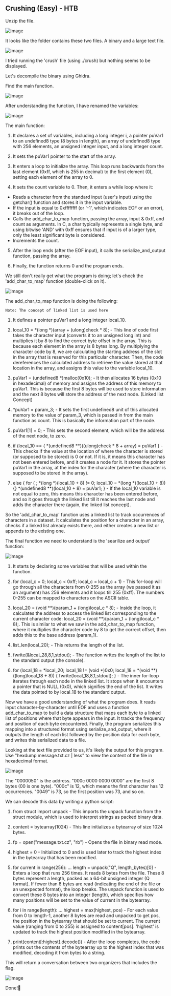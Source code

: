 ## Crushing (Easy) - HTB

Unzip the file.

![image](https://github.com/moromerx/CTF-Challenges/assets/162036545/716bfb50-d34f-4fe3-a6fe-3d5412d28876)

It looks like the folder contains these two files. A binary and a large text file.

![image](https://github.com/moromerx/CTF-Challenges/assets/162036545/36eff18e-6b63-492e-8749-2f2473c97c0c)

I tried running the 'crush' file (using ./crush) but nothing seems to be displayed.

Let's decompile the binary using Ghidra.

Find the main function.

![image](https://github.com/moromerx/CTF-Challenges/assets/162036545/6afc6cb3-964e-4d7f-b1bb-016d2e301d14)

After understanding the function, I have renamed the variables:

![image](https://github.com/moromerx/CTF-Challenges/assets/162036545/fda2d58d-0ac8-434b-b00c-b777b00e4e14)

The main function:

1. It declares a set of variables, including a long integer i, a pointer puVar1 to an undefined8 type (8 bytes in length), an array of undefined8 type with 256 elements, an unsigned integer input, and a long integer count.

2. It sets the puVar1 pointer to the start of the array.

3. It enters a loop to initialize the array. This loop runs backwards from the last element (0xff, which is 255 in decimal) to the first element (0), setting each element of the array to 0.

4. It sets the count variable to 0. Then, it enters a while loop where it:
- Reads a character from the standard input (user's input) using the getchar() function and stores it in the input variable.
- If the input is equal to 0xffffffff (or '-1', which indicates EOF or an error), it breaks out of the loop.
- Calls the add_char_to_map function, passing the array, input & 0xff, and count as arguments.  In C, a char typically represents a single byte, and using bitwise 'AND' with 0xff ensures that if input is of a larger type, only the least significant byte is considered.
- Increments the count.

5. After the loop ends (after the EOF input), it calls the serialize_and_output function, passing the array.

6. Finally, the function returns 0 and the program ends.

We still don't really get what the program is doing; let's check the 'add_char_to_map' function (double-click on it).

![image](https://github.com/moromerx/CTF-Challenges/assets/162036545/8eb8580e-4bd7-4211-bd3f-ddeb2462f46d)

The add_char_to_map function is doing the following:

`Note: The concept of linked list is used here`

1.  It defines a pointer puVar1 and a long integer local_10.

2.  local_10 = *(long *)(array + (ulong)check * 8); - This line of code first takes the character input (converts it to an unsigned long int) and multiplies it by 8 to find the correct byte offset in the array. This is because each element in the array is 8 bytes long. By multiplying the character code by 8, we are calculating the starting address of the slot in the array that is reserved for this particular character. Then, the code dereferences the calculated address to retrieve the value stored at that location in the array, and assigns this value to the variable local_10.

3.  puVar1 = (undefined8 *)malloc(0x10); - It then allocates 16 bytes (0x10 in hexadecimal) of memory and assigns the address of this memory to puVar1. This is because the first 8 bytes will be used to store information and the next 8 bytes will store the address of the next node. (Linked list Concept)

4.  *puVar1 = param_3; - It sets the first undefined8 unit of this allocated memory to the value of param_3, which is passed in from the main function as count. This is basically the information part of the node.

5.  puVar1[1] = 0; - This sets the second element, which will be the address of the next node, to zero.

6.  if (local_10 == { *(undefined8 **)((ulong)check * 8 + array) = puVar1 } - This checks if the value at the location of where the character is stored (or supposed to be stored) is 0 or not. If it is, it means this character has not been entered before, and it creates a node for it. It stores the pointer puVar1 in the array, at the index for the character (where the character is supposed to be stored in the array).

7.    else { for ( ; *(long *)(local_10 + 8) != 0; local_10 = *(long *)(local_10 + 8)) {}    *(undefined8 **)(local_10 + 8) = puVar1; } - If the local_10 variable is not equal to zero, this means this character has been entered before, and so it goes through the linked list till it reaches the last node and adds the character there (again, the linked list concept).

So the 'add_char_to_map' function uses a linked list to track occurrences of characters in a dataset. It calculates the position for a character in an array, checks if a linked list already exists there, and either creates a new list or appends to the existing one. 

The final function we need to understand is the 'searilize and output' function:

![image](https://github.com/moromerx/CTF-Challenges/assets/162036545/adcc507c-763d-423a-9836-986f4cadb113)

1.  It starts by declaring some variables that will be used within the function.

2.  for (local_c = 0; local_c < 0xff; local_c = local_c + 1) - This for-loop will go through all the characters from 0-255 as the array (we passed it as an argument) has 256 elements and it loops till 255 (0xff). The numbers 0-255 can be mapped to characters on the ASCII table.

3.  local_20 = (void **)(param_1 + (long)local_c * 8); - Inside the loop, it calculates the address to access the linked list corresponding to the current character code: local_20 = (void **)(param_1 + (long)local_c * 8);. This is similar to what we saw in the add_char_to_map function, where it multiplies the character code by 8 to get the correct offset, then adds this to the base address (param_1).

4.  list_len(local_20); - This returns the length of the list.

5.  fwrite(&local_28,8,1,stdout); - The function writes the length of the list to the standard output (the console).

6.  for (local_18 = *local_20; local_18 != (void *)0x0; local_18 = *(void **)((long)local_18 + 8)) { fwrite(local_18,8,1,stdout); } - The inner for-loop iterates through each node in the linked list. It stops when it encounters a pointer that is NULL (0x0), which signifies the end of the list. It writes the data pointed to by local_18 to the standard output.

Now we have a good understanding of what the program does. It reads input character-by-character until EOF and uses a function add_char_to_map to build a data structure that maps each byte to a linked list of positions where that byte appears in the input. It tracks the frequency and position of each byte encountered. Finally, the program serializes this mapping into a structured format using serialize_and_output, where it outputs the length of each list followed by the position data for each byte, and writes this serialized data to a file.

Looking at the text file provided to us, it's likely the output for this program. Use "hexdump message.txt.cz | less" to view the content of the file in hexadecimal format.

![image](https://github.com/moromerx/CTF-Challenges/assets/162036545/812de3d6-dfa7-43e2-9e11-7fc745d7cd68)

The "0000050" is the address. "000c 0000 0000 0000" are the first 8 bytes (00 is one byte). "000c" is 12, which means the first character has 12 occurrences. "0049" is 73, so the first position was 73, and so on.

We can decode this data by writing a python script:

1. from struct import unpack - This imports the unpack function from the struct module, which is used to interpret strings as packed binary data.

2. content = bytearray(1024) - This line initializes a bytearray of size 1024 bytes.

3. fp = open("message.txt.cz", "rb") - Opens the file in binary read mode.

4. highest = 0 - Initialized to 0 and is used later to track the highest index in the bytearray that has been modified.

5. for current in range(256): ... length = unpack("Q", length_bytes)[0] - Enters a loop that runs 256 times. It reads 8 bytes from the file. These 8 bytes represent a length, packed as a 64-bit unsigned integer (Q format). If fewer than 8 bytes are read (indicating the end of the file or an unexpected format), the loop breaks. The unpack function is used to convert these 8 bytes into an integer (length), which specifies how many positions will be set to the value of current in the bytearray.

6. for i in range(length): ... highest = max(highest, pos) - For each value from 0 to length-1, another 8 bytes are read and unpacked to get pos, the position in the bytearray that should be set to current. The current value (ranging from 0 to 255) is assigned to content[pos]. 'highest' is updated to track the highest position modified in the bytearray.

7. print(content[:highest].decode()) - After the loop completes, the code prints out the contents of the bytearray up to the highest index that was modified, decoding it from bytes to a string.

This will return a conversation between two organizers that includes the flag.

![image](https://github.com/moromerx/CTF-Challenges/assets/162036545/de1b17ca-7d22-4740-807b-0b16ce1242dd)

Done!🎉
